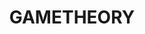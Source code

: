 ---
title: GAMETHEORY
crosslinks:
- GameTheorists
- place
- philosophy
- livven
- mathriddles
- autotldr
---